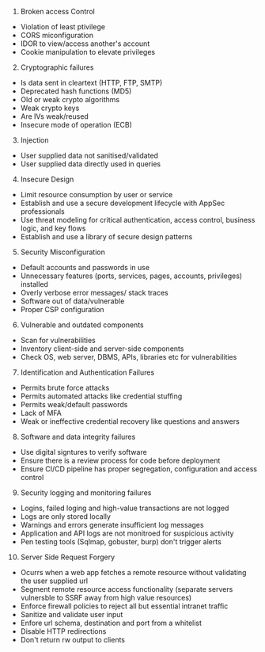 1. Broken access Control
 * Violation of least ptivilege
 * CORS miconfiguration
 * IDOR to view/access another's account
 * Cookie manipulation to elevate privileges

2. Cryptographic failures
 * Is data sent in cleartext (HTTP, FTP, SMTP)
 * Deprecated hash functions (MD5)
 * Old or weak crypto algorithms
 * Weak crypto keys
 * Are IVs weak/reused 
 * Insecure mode of operation (ECB)

3. Injection
 * User supplied data not sanitised/validated
 * User supplied data directly used in queries

4. Insecure Design
 * Limit resource consumption by user or service
 * Establish and use a secure development lifecycle with AppSec professionals
 * Use threat modeling for critical authentication, access control, business logic, and key flows
 * Establish and use a library of secure design patterns

5. Security Misconfiguration
 * Default accounts and passwords in use
 * Unnecessary features (ports, services, pages, accounts, privileges) installed
 * Overly verbose error messages/ stack traces
 * Software out of data/vulnerable
 * Proper CSP configuration

6. Vulnerable and outdated components
 * Scan for vulnerabilities
 * Inventory client-side and server-side components
 * Check OS, web server, DBMS, APIs, libraries etc for vulnerabilities

7. Identification and Authentication Failures
 * Permits brute force attacks
 * Permits automated attacks like credential stuffing
 * Permits weak/default passwords
 * Lack of MFA
 * Weak or ineffective credential recovery like questions and answers

8. Software and data integrity failures
 * Use digital signtures to verify software
 * Ensure there is a review process for code before deployment
 * Ensure CI/CD pipeline has proper segregation, configuration and access control

9. Security logging and monitoring failures
 * Logins, failed loging and high-value transactions are not logged
 * Logs are only stored locally
 * Warnings and errors generate insufficient log messages
 * Application and API logs are not monitroed for suspicious activity
 * Pen testing tools (Sqlmap, gobuster, burp) don't trigger alerts

10. Server Side Request Forgery
 * Ocurrs when a web app fetches a remote resource without validating the user supplied url
 * Segment remote resource access functionality (separate servers vulnersble to SSRF away from high value resources)
 * Enforce firewall policies to reject all but essential intranet traffic
 * Sanitize and validate user input
 * Enfore url schema, destination and port from a whitelist
 * Disable HTTP redirections
 * Don't return rw output to clients

